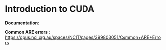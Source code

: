 # Introduction to CUDA

**Documentation**: 

**Common ARE errors** : https://opus.nci.org.au/spaces/NCIT/pages/399803051/Common+ARE+Errors
